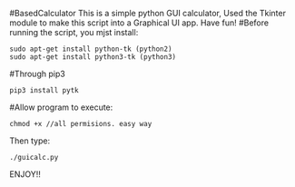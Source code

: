 #BasedCalculator
This is a simple python GUI calculator, Used the Tkinter module to make this script into a Graphical UI app. Have fun!
#Before running the script, you mjst install:
```
sudo apt-get install python-tk (python2)
sudo apt-get install python3-tk (python3)
```

#Through pip3

```
pip3 install pytk 
```

#Allow program to execute:
```
chmod +x //all permisions. easy way

```
Then type:

```
./guicalc.py
```

ENJOY!!
